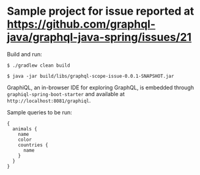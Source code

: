 # Sample project for issue reported at https://github.com/graphql-java/graphql-java-spring/issues/21 

Build and run:
```
$ ./gradlew clean build

$ java -jar build/libs/graphql-scope-issue-0.0.1-SNAPSHOT.jar
```

GraphiQL, an in-browser IDE for exploring GraphQL, is embedded through `graphiql-spring-boot-starter`
and available at `http://localhost:8081/graphiql`.

Sample queries to be run:

```
{
  animals {
    name
    color
    countries {
      name
    }
  }
}
```
